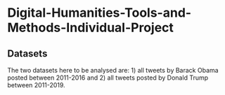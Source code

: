 # Digital-Humanities-Tools-and-Methods-Individual-Project
## Datasets
The two datasets here to be analysed are: 1) all tweets by Barack Obama posted between 2011-2016 and 2) all tweets posted by Donald Trump between 2011-2019.
